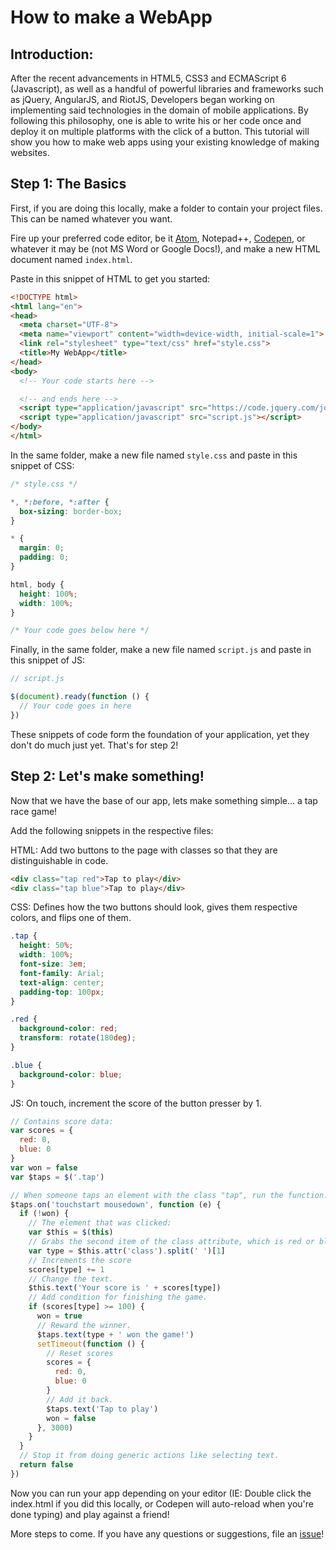 # How to make a WebApp

## Introduction:

After the recent advancements in HTML5, CSS3 and ECMAScript 6 (Javascript), as well as a handful of powerful libraries and frameworks such as jQuery, AngularJS, and RiotJS, Developers began working on implementing said technologies in the domain of mobile applications. By following this philosophy, one is able to write his or her code once and deploy it on multiple platforms with the click of a button. This tutorial will show you how to make web apps using your existing knowledge of making websites.

## Step 1: The Basics

First, if you are doing this locally, make a folder to contain your project files. This can be named whatever you want.

Fire up your preferred code editor, be it [Atom](https://atom.io), Notepad++, [Codepen](https://codepen.io), or whatever it may be (not MS Word or Google Docs!), and make a new HTML document named `index.html`.

Paste in this snippet of HTML to get you started:

```html
<!DOCTYPE html>
<html lang="en">
<head>
  <meta charset="UTF-8">
  <meta name="viewport" content="width=device-width, initial-scale=1">
  <link rel="stylesheet" type="text/css" href="style.css">
  <title>My WebApp</title>
</head>
<body>
  <!-- Your code starts here -->

  <!-- and ends here -->
  <script type="application/javascript" src="https://code.jquery.com/jquery-latest.min.js"></script>
  <script type="application/javascript" src="script.js"></script>
</body>
</html>
```

In the same folder, make a new file named `style.css` and paste in this snippet of CSS:

```css
/* style.css */

*, *:before, *:after {
  box-sizing: border-box;
}

* {
  margin: 0;
  padding: 0;
}

html, body {
  height: 100%;
  width: 100%;
}

/* Your code goes below here */
```

Finally, in the same folder, make a new file named `script.js` and paste in this snippet of JS:

```js
// script.js

$(document).ready(function () {
  // Your code goes in here
})
```

These snippets of code form the foundation of your application, yet they don't do much just yet. That's for step 2!

## Step 2: Let's make something!

Now that we have the base of our app, lets make something simple... a tap race game!

Add the following snippets in the respective files:

HTML: Add two buttons to the page with classes so that they are distinguishable in code.
```html
<div class="tap red">Tap to play</div>
<div class="tap blue">Tap to play</div>
```
CSS: Defines how the two buttons should look, gives them respective colors, and flips one of them.
```css
.tap {
  height: 50%;
  width: 100%;
  font-size: 3em;
  font-family: Arial;
  text-align: center;
  padding-top: 100px;
}

.red {
  background-color: red;
  transform: rotate(180deg);
}

.blue {
  background-color: blue;
}
```
JS: On touch, increment the score of the button presser by 1.
```js
// Contains score data:
var scores = {
  red: 0,
  blue: 0
}
var won = false
var $taps = $('.tap')

// When someone taps an element with the class "tap", run the function.
$taps.on('touchstart mousedown', function (e) {
  if (!won) {
    // The element that was clicked:
    var $this = $(this)
    // Grabs the second item of the class attribute, which is red or blue respectively.
    var type = $this.attr('class').split(' ')[1]
    // Increments the score
    scores[type] += 1
    // Change the text.
    $this.text('Your score is ' + scores[type])
    // Add condition for finishing the game.
    if (scores[type] >= 100) {
      won = true
      // Reward the winner.
      $taps.text(type + ' won the game!')
      setTimeout(function () {
        // Reset scores
        scores = {
          red: 0,
          blue: 0
        }
        // Add it back.
        $taps.text('Tap to play')
        won = false
      }, 3000)
    }
  }
  // Stop it from doing generic actions like selecting text.
  return false
})
```

Now you can run your app depending on your editor (IE: Double click the index.html if you did this locally, or Codepen will auto-reload when you're done typing) and play against a friend!

More steps to come. If you have any questions or suggestions, file an [issue](https://github.com/Egoscio/webapps/issues/new)!
